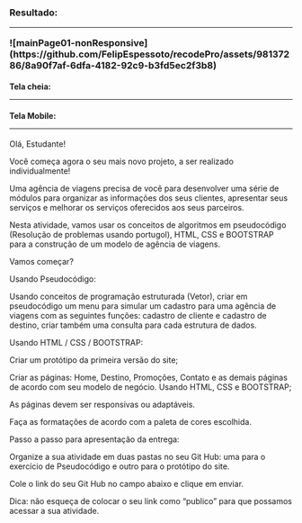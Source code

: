 <h3>
 Resultado:
<hr>
![mainPage01-nonResponsive](https://github.com/FelipEspessoto/recodePro/assets/98137286/8a90f7af-6dfa-4182-92c9-b3fd5ec2f3b8)

</h3>

<h4>
 Tela cheia: 
 <hr>


</h4>

<h4>
 Tela Mobile: 
 <hr>

</h4>

Olá, Estudante!  

Você começa agora o seu mais novo projeto, a ser realizado individualmente! 

Uma agência de viagens precisa de você para desenvolver uma série de módulos para organizar as informações dos seus clientes, apresentar seus serviços e melhorar os serviços oferecidos aos seus parceiros. 

Nesta atividade, vamos usar os conceitos de algoritmos em pseudocódigo (Resolução de problemas usando portugol), HTML, CSS e BOOTSTRAP para a construção de um modelo de agência de viagens.  

Vamos começar? 

 

Usando Pseudocódigo: 

Usando conceitos de programação estruturada (Vetor), criar em pseudocódigo um menu para simular um cadastro para uma agência de viagens com as seguintes funções: cadastro de cliente e cadastro de destino, criar também uma consulta para cada estrutura de dados. 

             

Usando HTML / CSS / BOOTSTRAP: 

Criar um protótipo da primeira versão do site; 

Criar as páginas: Home, Destino, Promoções, Contato e as demais páginas de acordo com seu modelo de negócio. Usando HTML, CSS e BOOTSTRAP; 

As páginas devem ser responsivas ou adaptáveis. 

 Faça as formatações de acordo com a paleta de cores escolhida. 

 

 Passo a passo para apresentação da entrega: 

Organize a sua atividade em duas pastas no seu Git Hub: uma para o exercício de Pseudocódigo e outro para o protótipo do site. 

Cole o link do seu Git Hub no campo abaixo e clique em enviar.  

Dica: não esqueça de colocar o seu link como “publico” para que possamos acessar a sua atividade. 

